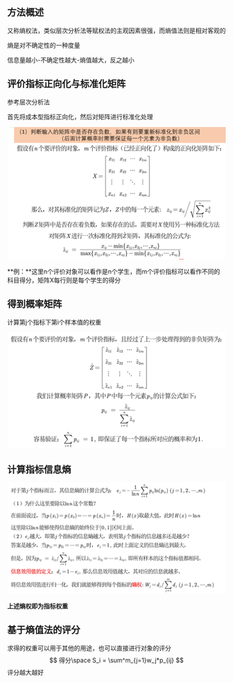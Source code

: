 ## 方法概述

又称熵权法，类似层次分析法等赋权法的主观因素很强，而熵值法则是相对客观的

熵是对不确定性的一种度量

信息量越小-不确定性越大-熵值越大，反之越小



## 评价指标正向化与标准化矩阵

参考层次分析法



首先将成本型指标正向化，然后对矩阵进行标准化处理

<img src="https://raw.githubusercontent.com/Chikie920/Mark/main/Sources/images_math/image-20220117150719347.png" alt="image-20220117150719347" style="zoom:80%;" />



**例：**这里n个评价对象可以看作是n个学生，而m个评价指标可以看作不同的科目得分，矩阵X每行则是每个学生的得分



## 得到概率矩阵

计算第j个指标下第i个样本值的权重



<img src="https://raw.githubusercontent.com/Chikie920/Mark/main/Sources/images_math/image-20220117150936448.png" alt="image-20220117150936448" style="zoom:80%;" />



## 计算指标信息熵

<img src="https://raw.githubusercontent.com/Chikie920/Mark/main/Sources/images_math/image-20220117151047310.png" style="zoom:80%;" />

**上述熵权即为指标权重**



## 基于熵值法的评分

求得的权重可以用于其他的用途，也可以直接进行对象的评分
$$
得分\space S_i = \sum^m_{j=1}w_j*p_{ij}
$$
评分越大越好

